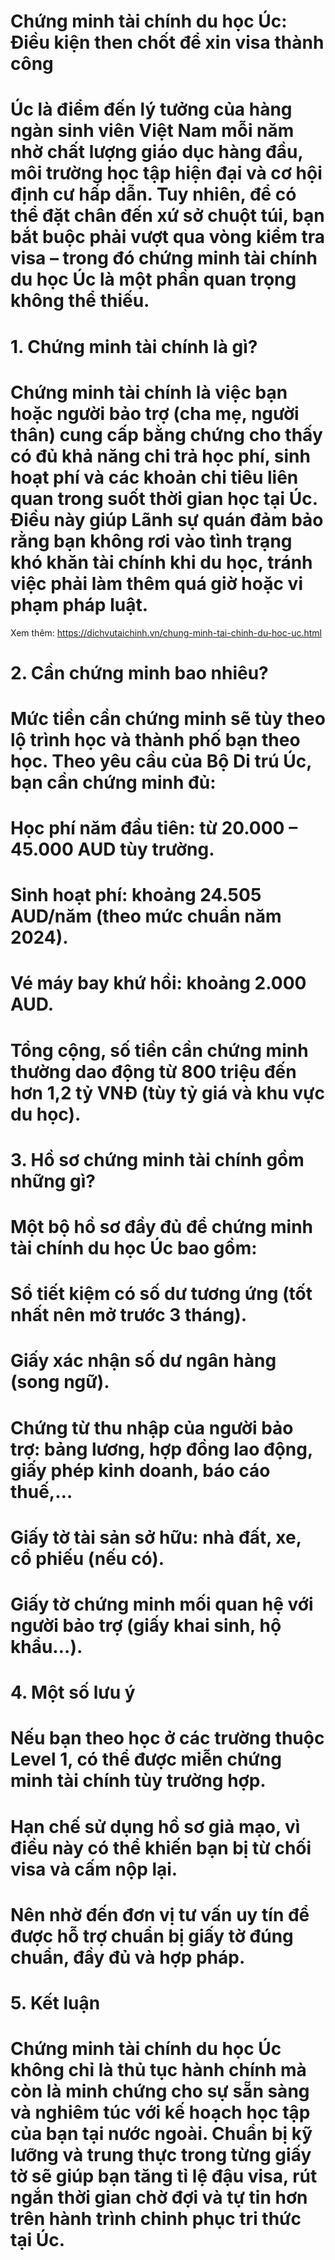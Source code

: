 # Chứng minh tài chính du học Úc: Điều kiện then chốt để xin visa thành công

# 

# Úc là điểm đến lý tưởng của hàng ngàn sinh viên Việt Nam mỗi năm nhờ chất lượng giáo dục hàng đầu, môi trường học tập hiện đại và cơ hội định cư hấp dẫn. Tuy nhiên, để có thể đặt chân đến xứ sở chuột túi, bạn bắt buộc phải vượt qua vòng kiểm tra visa – trong đó chứng minh tài chính du học Úc là một phần quan trọng không thể thiếu.

# 

# 1\. Chứng minh tài chính là gì?

# Chứng minh tài chính là việc bạn hoặc người bảo trợ (cha mẹ, người thân) cung cấp bằng chứng cho thấy có đủ khả năng chi trả học phí, sinh hoạt phí và các khoản chi tiêu liên quan trong suốt thời gian học tại Úc. Điều này giúp Lãnh sự quán đảm bảo rằng bạn không rơi vào tình trạng khó khăn tài chính khi du học, tránh việc phải làm thêm quá giờ hoặc vi phạm pháp luật.
Xem thêm: https://dichvutaichinh.vn/chung-minh-tai-chinh-du-hoc-uc.html
# 

# 2\. Cần chứng minh bao nhiêu?

# Mức tiền cần chứng minh sẽ tùy theo lộ trình học và thành phố bạn theo học. Theo yêu cầu của Bộ Di trú Úc, bạn cần chứng minh đủ:

# 

# Học phí năm đầu tiên: từ 20.000 – 45.000 AUD tùy trường.

# 

# Sinh hoạt phí: khoảng 24.505 AUD/năm (theo mức chuẩn năm 2024).

# 

# Vé máy bay khứ hồi: khoảng 2.000 AUD.

# 

# Tổng cộng, số tiền cần chứng minh thường dao động từ 800 triệu đến hơn 1,2 tỷ VNĐ (tùy tỷ giá và khu vực du học).

# 

# 3\. Hồ sơ chứng minh tài chính gồm những gì?

# Một bộ hồ sơ đầy đủ để chứng minh tài chính du học Úc bao gồm:

# 

# Sổ tiết kiệm có số dư tương ứng (tốt nhất nên mở trước 3 tháng).

# 

# Giấy xác nhận số dư ngân hàng (song ngữ).

# 

# Chứng từ thu nhập của người bảo trợ: bảng lương, hợp đồng lao động, giấy phép kinh doanh, báo cáo thuế,…

# 

# Giấy tờ tài sản sở hữu: nhà đất, xe, cổ phiếu (nếu có).

# 

# Giấy tờ chứng minh mối quan hệ với người bảo trợ (giấy khai sinh, hộ khẩu…).

# 

# 4\. Một số lưu ý

# Nếu bạn theo học ở các trường thuộc Level 1, có thể được miễn chứng minh tài chính tùy trường hợp.

# 

# Hạn chế sử dụng hồ sơ giả mạo, vì điều này có thể khiến bạn bị từ chối visa và cấm nộp lại.

# 

# Nên nhờ đến đơn vị tư vấn uy tín để được hỗ trợ chuẩn bị giấy tờ đúng chuẩn, đầy đủ và hợp pháp.

# 

# 5\. Kết luận

# Chứng minh tài chính du học Úc không chỉ là thủ tục hành chính mà còn là minh chứng cho sự sẵn sàng và nghiêm túc với kế hoạch học tập của bạn tại nước ngoài. Chuẩn bị kỹ lưỡng và trung thực trong từng giấy tờ sẽ giúp bạn tăng tỉ lệ đậu visa, rút ngắn thời gian chờ đợi và tự tin hơn trên hành trình chinh phục tri thức tại Úc.

